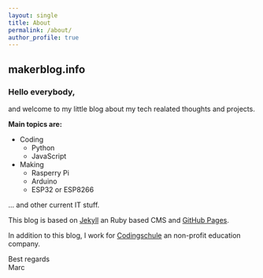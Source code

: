 ```yaml
---
layout: single
title: About  
permalink: /about/
author_profile: true
---
```


## makerblog.info

### Hello everybody,

and welcome to my little blog about my tech realated thoughts and projects.

**Main topics are:**
* Coding
    * Python
    * JavaScript
* Making
    * Rasperry Pi
    * Arduino
    * ESP32 or ESP8266

... and other current IT stuff.

This blog is based on [Jekyll](https://jekyllrb.com/) an Ruby based CMS and [GitHub Pages](https://pages.github.com/).

In addition to this blog, I work for [Codingschule](https://www.codingschule.de) an non-profit education company.

Best regards   
Marc

